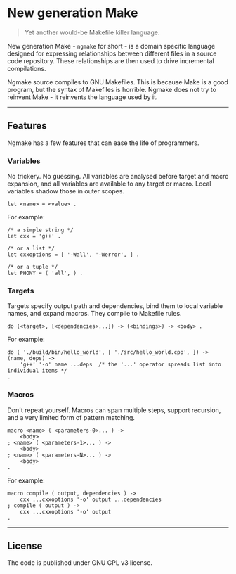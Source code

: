 # New generation Make

> Yet another would-be Makefile killer language.

New generation Make - `ngmake` for short - is a domain specific language designed for expressing
relationships between different files in a source code repository.
These relationships are then used to drive incremental compilations.

Ngmake source compiles to GNU Makefiles.
This is because Make is a good program, but the syntax of Makefiles is horrible.
Ngmake does not try to reinvent Make - it reinvents the language used by it.


----

## Features

Ngmake has a few features that can ease the life of programmers.


### Variables

No trickery. No guessing.
All variables are analysed before target and macro expansion, and
all variables are available to any target or macro.
Local variables shadow those in outer scopes.

```
let <name> = <value> .
```

For example:

```
/* a simple string */
let cxx = 'g++' .

/* or a list */
let cxxoptions = [ '-Wall', '-Werror', ] .

/* or a tuple */
let PHONY = ( 'all', ) .
```


### Targets

Targets specify output path and dependencies, bind them to local variable names, and expand macros.
They compile to Makefile rules.

```
do (<target>, [<dependencies>...]) -> (<bindings>) -> <body> .
```

For example:

```
do ( './build/bin/hello_world', [ './src/hello_world.cpp', ]) -> (name, deps) ->
    'g++' '-o' name ...deps  /* the '...' operator spreads list into individual items */
.
```


### Macros

Don't repeat yourself.
Macros can span multiple steps, support recursion, and a very limited form of pattern matching.

```
macro <name> ( <parameters-0>... ) ->
    <body>
; <name> ( <parameters-1>... ) ->
    <body>
; <name> ( <parameters-N>... ) ->
    <body>
.
```

For example:

```
macro compile ( output, dependencies ) ->
    cxx ...cxxoptions '-o' output ...dependencies
; compile ( output ) ->
    cxx ...cxxoptions '-o' output
.
```


----


## License

The code is published under GNU GPL v3 license.
